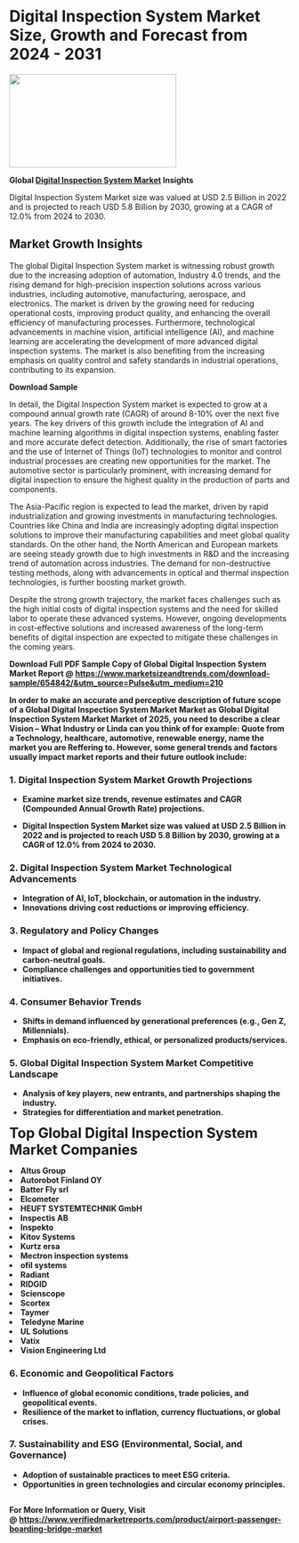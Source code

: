 <H1>Digital Inspection System Market Size, Growth and Forecast from 2024 - 2031</H1><img class="aligncenter size-medium wp-image-584254" src="https://thirdeyenews.in/wp-content/uploads/2024/09/Global-Market-Research-300x168.jpeg" alt="" width="300" height="168" /><p><strong>Global&nbsp;<a href="https://www.marketsizeandtrends.com/download-sample/654842/&amp;utm_source=Pulse&amp;utm_medium=210">Digital Inspection System Market</a> Insights</strong></p><p>Digital Inspection System Market size was valued at USD 2.5 Billion in 2022 and is projected to reach USD 5.8 Billion by 2030, growing at a CAGR of 12.0% from 2024 to 2030.</p><p><h2>Market Growth Insights</h2> <p>The global Digital Inspection System market is witnessing robust growth due to the increasing adoption of automation, Industry 4.0 trends, and the rising demand for high-precision inspection solutions across various industries, including automotive, manufacturing, aerospace, and electronics. The market is driven by the growing need for reducing operational costs, improving product quality, and enhancing the overall efficiency of manufacturing processes. Furthermore, technological advancements in machine vision, artificial intelligence (AI), and machine learning are accelerating the development of more advanced digital inspection systems. The market is also benefiting from the increasing emphasis on quality control and safety standards in industrial operations, contributing to its expansion.</p> <p><strong>Download Sample</strong></p> <p>In detail, the Digital Inspection System market is expected to grow at a compound annual growth rate (CAGR) of around 8-10% over the next five years. The key drivers of this growth include the integration of AI and machine learning algorithms in digital inspection systems, enabling faster and more accurate defect detection. Additionally, the rise of smart factories and the use of Internet of Things (IoT) technologies to monitor and control industrial processes are creating new opportunities for the market. The automotive sector is particularly prominent, with increasing demand for digital inspection to ensure the highest quality in the production of parts and components.</p> <p>The Asia-Pacific region is expected to lead the market, driven by rapid industrialization and growing investments in manufacturing technologies. Countries like China and India are increasingly adopting digital inspection solutions to improve their manufacturing capabilities and meet global quality standards. On the other hand, the North American and European markets are seeing steady growth due to high investments in R&D and the increasing trend of automation across industries. The demand for non-destructive testing methods, along with advancements in optical and thermal inspection technologies, is further boosting market growth.</p> <p>Despite the strong growth trajectory, the market faces challenges such as the high initial costs of digital inspection systems and the need for skilled labor to operate these advanced systems. However, ongoing developments in cost-effective solutions and increased awareness of the long-term benefits of digital inspection are expected to mitigate these challenges in the coming years.</p> <p><strong></p><p><span class=""><strong>Download Full PDF Sample Copy of Global Digital Inspection System Market Report</strong> @ <a href="https://www.marketsizeandtrends.com/download-sample/654842/&amp;utm_source=Pulse&amp;utm_medium=210" target="_blank">https://www.marketsizeandtrends.com/download-sample/654842/&amp;utm_source=Pulse&amp;utm_medium=210</a></span></p><p>In order to make an accurate and perceptive description of future scope of a Global&nbsp;Digital Inspection System Market Market as Global&nbsp;Digital Inspection System Market Market of 2025, you need to describe a clear Vision &ndash; What Industry or Linda can you think of for example: Quote from a Technology, healthcare, automotive, renewable energy, name the market you are Reffering to. However, some general trends and factors usually impact market reports and their future outlook include:</p><h3>1.&nbsp;<strong>Digital Inspection System Market Growth Projections</strong></h3><ul><li>Examine market size trends, revenue estimates and CAGR (Compounded Annual Growth Rate) projections.</li><li><p>Digital Inspection System Market size was valued at USD 2.5 Billion in 2022 and is projected to reach USD 5.8 Billion by 2030, growing at a CAGR of 12.0% from 2024 to 2030.</p></li></ul><h3>2.&nbsp;<strong>Digital Inspection System Market Technological Advancements</strong></h3><ul><li>Integration of AI, IoT, blockchain, or automation in the industry.</li><li>Innovations driving cost reductions or improving efficiency.</li></ul><h3>3.&nbsp;<strong>Regulatory and Policy Changes</strong></h3><ul><li>Impact of global and regional regulations, including sustainability and carbon-neutral goals.</li><li>Compliance challenges and opportunities tied to government initiatives.</li></ul><h3>4.&nbsp;<strong>Consumer Behavior Trends</strong></h3><ul><li>Shifts in demand influenced by generational preferences (e.g., Gen Z, Millennials).</li><li>Emphasis on eco-friendly, ethical, or personalized products/services.</li></ul><h3>5.&nbsp;<strong>Global Digital Inspection System Market Competitive Landscape</strong></h3><ul><li>Analysis of key players, new entrants, and partnerships shaping the industry.</li><li>Strategies for differentiation and market penetration.</li></ul><p data-pm-slice="1 1 []"><span style="color: inherit; font-family: inherit; font-size: 25px;">Top Global Digital Inspection System Market Companies</span></p><div class="" data-test-id=""><p><li>Altus Group</li><li> Autorobot Finland OY</li><li> Batter Fly srl</li><li> Elcometer</li><li> HEUFT SYSTEMTECHNIK GmbH</li><li> Inspectis AB</li><li> Inspekto</li><li> Kitov Systems</li><li> Kurtz ersa</li><li> Mectron inspection systems</li><li> ofil systems</li><li> Radiant</li><li> RIDGID</li><li> Scienscope</li><li> Scortex</li><li> Taymer</li><li> Teledyne Marine</li><li> UL Solutions</li><li> Vatix</li><li> Vision Engineering Ltd</li></p></div><h3>6.&nbsp;<strong>Economic and Geopolitical Factors</strong></h3><ul><li>Influence of global economic conditions, trade policies, and geopolitical events.</li><li>Resilience of the market to inflation, currency fluctuations, or global crises.</li></ul><h3>7.&nbsp;<strong>Sustainability and ESG (Environmental, Social, and Governance)</strong></h3><ul><li>Adoption of sustainable practices to meet ESG criteria.</li><li>Opportunities in green technologies and circular economy principles.</li></ul><h2><strong style="font-size: 14px;">For More Information or Query, Visit @&nbsp;</strong><a style="background-color: #ffffff; font-size: 14px;" href="https://www.marketsizeandtrends.com/report/digital-inspection-system-market/" target="_blank">https://www.verifiedmarketreports.com/product/airport-passenger-boarding-bridge-market</a></h2>
